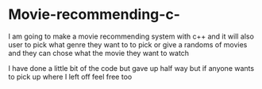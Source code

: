 # Movie-recommending-c-
I am going to make a movie recommending system with c++ and it will also user to pick what genre they want to to pick or give a randoms of movies and they can chose what the movie they want to watch 




I have done a little bit of the code but gave up half way but if anyone wants to pick up where I left off feel free too

